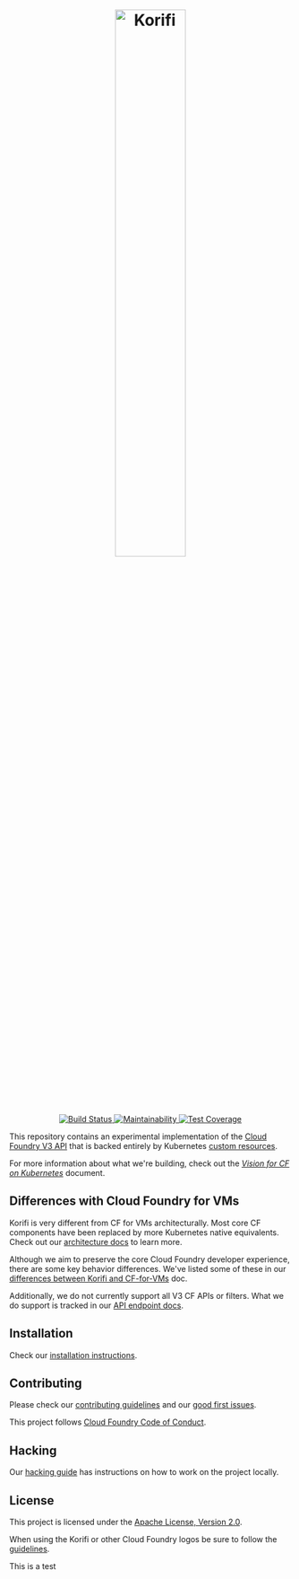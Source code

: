 <h1 align="center" style="border: none">
  <img alt="Korifi" src="/logo/color/Korifi-logo-color.svg" width="50%" />
</h1>

<p align="center">
  <a href="https://ci.korifi.cf-app.com/teams/main/pipelines/main">
      <img alt="Build Status" src="https://ci.korifi.cf-app.com/api/v1/teams/main/pipelines/main/badge" />
  </a>
  <a href="https://codeclimate.com/github/cloudfoundry/korifi/maintainability">
    <img alt="Maintainability" src="https://api.codeclimate.com/v1/badges/1112ab5cfa6a0654cfd2/maintainability" />
  </a>
  <a href="https://codeclimate.com/github/cloudfoundry/korifi/test_coverage">
    <img alt="Test Coverage" src="https://api.codeclimate.com/v1/badges/1112ab5cfa6a0654cfd2/test_coverage" />
  </a>
</p>

This repository contains an experimental implementation of the [Cloud Foundry V3 API](http://v3-apidocs.cloudfoundry.org) that is backed entirely by Kubernetes [custom resources](https://kubernetes.io/docs/concepts/extend-kubernetes/api-extension/custom-resources/).

For more information about what we're building, check out the [_Vision for CF on Kubernetes_](https://docs.google.com/document/d/1rG814raI5UfGUsF_Ycrr8hKQMo1RH9TRMxuvkgHSdLg/edit) document.

## Differences with Cloud Foundry for VMs
Korifi is very different from CF for VMs architecturally. Most core CF components have been replaced by more Kubernetes native equivalents. Check out our [architecture docs](docs/architecture.md) to learn more.

Although we aim to preserve the core Cloud Foundry developer experience, there are some key behavior differences. We've listed some of these in our [differences between Korifi and CF-for-VMs](https://github.com/cloudfoundry/korifi/blob/main/docs/known-differences-with-cf-for-vms.md) doc.

Additionally, we do not currently support all V3 CF APIs or filters. What we do support is tracked in our [API endpoint docs](docs/api.md).

## Installation

Check our [installation instructions](./INSTALL.md).

## Contributing

Please check our [contributing guidelines](/CONTRIBUTING.md) and our [good first issues](https://github.com/cloudfoundry/korifi/contribute).

This project follows [Cloud Foundry Code of Conduct](https://www.cloudfoundry.org/code-of-conduct/).

## Hacking

Our [hacking guide](./HACKING.md) has instructions on how to work on the project locally.

## License

This project is licensed under the [Apache License, Version 2.0](/LICENSE).

When using the Korifi or other Cloud Foundry logos be sure to follow the [guidelines](https://www.cloudfoundry.org/logo/).


This is a test
